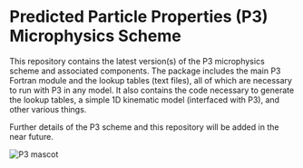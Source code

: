# Predicted Particle Properties (P3) Microphysics Scheme

This repository contains the latest version(s) of the P3 microphysics scheme and associated components. The package includes the main P3 Fortran module and the lookup tables (text files), all of which are necessary to run with P3 in any model.  It also contains the code necessary to generate the lookup tables, a simple 1D kinematic model (interfaced with P3), and other various things.

Further details of the P3 scheme and this repository will be added in the near future.

![P3 mascot](https://user-images.githubusercontent.com/69904757/181296805-14d4de0c-319e-4a28-8a06-5df6d6ac1725.png)
